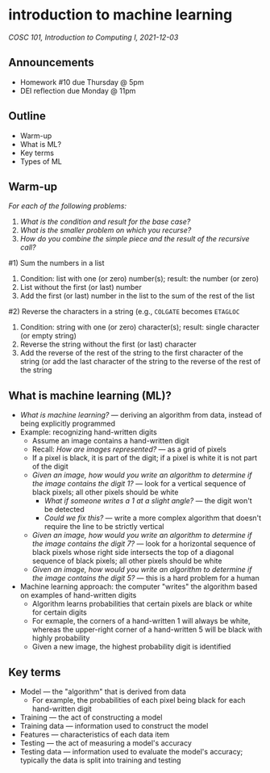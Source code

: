 # introduction to machine learning
_COSC 101, Introduction to Computing I, 2021-12-03_

## Announcements
* Homework #10 due Thursday @ 5pm
* DEI reflection due Monday @ 11pm

## Outline
* Warm-up
* What is ML?
* Key terms
* Types of ML

## Warm-up
_For each of the following problems:_
1. _What is the condition and result for the base case?_
2. _What is the smaller problem on which you recurse?_
3. _How do you combine the simple piece and the result of the recursive call?_

\#1) Sum the numbers in a list

1. Condition: list with one (or zero) number(s); result: the number (or zero)
2. List without the first (or last) number
3. Add the first (or last) number in the list to the sum of the rest of the list

\#2) Reverse the characters in a string (e.g., `COLGATE` becomes `ETAGLOC`

1. Condition: string with one (or zero) character(s); result: single character (or empty string)
2. Reverse the string without the first (or last) character
3. Add the reverse of the rest of the string to the first character of the string (or add the last character of the string to the reverse of the rest of the string

## What is machine learning (ML)?
* _What is machine learning?_ — deriving an algorithm from data, instead of being explicitly programmed
* Example: recognizing hand-written digits
    * Assume an image contains a hand-written digit
    * Recall: _How are images represented?_ — as a grid of pixels
    * If a pixel is black, it is part of the digit; if a pixel is white it is not part of the digit
    * _Given an image, how would you write an algorithm to determine if the image contains the digit 1?_ — look for a vertical sequence of black pixels; all other pixels should be white
        * _What if someone writes a 1 at a slight angle?_ — the digit won't be detected
        * _Could we fix this?_ — write a more complex algorithm that doesn't require the line to be strictly vertical
    * _Given an image, how would you write an algorithm to determine if the image contains the digit 7?_ — look for a horizontal sequence of black pixels whose right side intersects the top of a diagonal sequence of black pixels; all other pixels should be white
    * _Given an image, how would you write an algorithm to determine if the image contains the digit 5?_ — this is a hard problem for a human
* Machine learning approach: the computer "writes" the algorithm based on examples of hand-written digits
    * Algorithm learns probabilities that certain pixels are black or white for certain digits
    * For exmaple, the corners of a hand-written 1 will always be white, whereas the upper-right corner of a hand-written 5 will be black with highly probability
    * Given a new image, the highest probability digit is identified

## Key terms
* Model — the "algorithm" that is derived from data
    * For example, the probabilities of each pixel being black for each hand-written digit
* Training — the act of constructing a model
* Training data — information used to construct the model
* Features — characteristics of each data item
* Testing — the act of measuring a model's accuracy
* Testing data — information used to evaluate the model's accuracy; typically the data is split into training and testing
